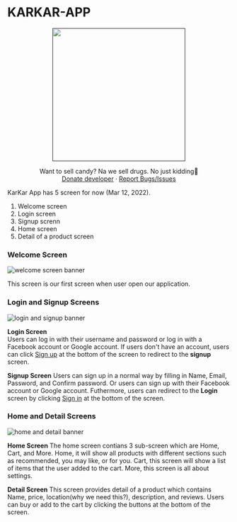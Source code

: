 # KARKAR-APP
<p align="center">
  <a href="">
    <img src="https://user-images.githubusercontent.com/54635089/158012381-2b4f141a-a17e-4c39-9cc0-fbf4032ef16f.png" height="300">
  </a>
  <p align="center">
    Want to sell candy? Na we sell drugs. No just kidding🤣
    <br />
    <a href="https://github.com/itsmebabysmiley/online-voting-nodejs-ejs/blob/main/public/images/donate/donateQR.jpg">Donate developer</a> · <a href="https://github.com/itsmebabysmiley/karkarapp/issues">Report Bugs/Issues</a>
  </p>
</p>

KarKar App has 5 screen for now (Mar 12, 2022).
1. Welcome screen
2. Login screen
3. Signup screnn
4. Home screen
5. Detail of a product screen


### Welcome Screen

![welcome screen banner](https://user-images.githubusercontent.com/54635089/158013344-d9443300-9283-4076-9bcf-14cfc67f34e7.png)


This screen is our first screen when user open our application.

### Login and Signup Screens

![login and signup banner](https://user-images.githubusercontent.com/54635089/158012414-e6672ca0-8936-46f8-8209-ddab2da70d5c.png)

<b>Login Screen</b>  
Users can log in with their username and password or log in with a Facebook account or Google account. If users don't have an account, users can click <u>Sign up</u> at the bottom of the screen to redirect to the <b>signup</b> screen.    

<b>Signup Screen</b> 
Users can sign up in a normal way by filling in Name, Email, Password, and Confirm password. Or users can sign up with their Facebook account or Google account. Futhermore, users can redirect to the <b>Login</b> screen by clicking <u>Sign in</u> at the bottom of the screen.

### Home and Detail Screens
![home and detail banner](https://user-images.githubusercontent.com/54635089/158012419-7595ea35-bc26-438e-adb8-055821063f29.png)

<b>Home Screen</b> 
The home screen contians 3 sub-screen which are Home, Cart, and More. Home, it will show all products with different sections such as recommended, you may like, or for you. Cart, this screen will show a list of items that the user added to the cart. More, this screen is all about settings.  

<b>Detail Screen</b> 
This screen provides detail of a product which contains Name, price, location(why we need this?), description, and reviews. Users can buy or add to the cart by clicking the buttons at the bottom of the screen.
 
